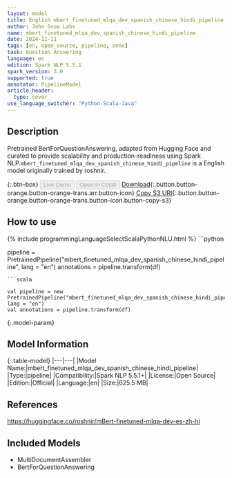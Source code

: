 ```yaml
---
layout: model
title: English mbert_finetuned_mlqa_dev_spanish_chinese_hindi_pipeline pipeline BertForQuestionAnswering from roshnir
author: John Snow Labs
name: mbert_finetuned_mlqa_dev_spanish_chinese_hindi_pipeline
date: 2024-11-11
tags: [en, open_source, pipeline, onnx]
task: Question Answering
language: en
edition: Spark NLP 5.5.1
spark_version: 3.0
supported: true
annotator: PipelineModel
article_header:
  type: cover
use_language_switcher: "Python-Scala-Java"
---
```


## Description

Pretrained BertForQuestionAnswering, adapted from Hugging Face and curated to provide scalability and production-readiness using Spark NLP.`mbert_finetuned_mlqa_dev_spanish_chinese_hindi_pipeline` is a English model originally trained by roshnir.

{:.btn-box}
<button class="button button-orange" disabled>Live Demo</button>
<button class="button button-orange" disabled>Open in Colab</button>
[Download](https://s3.amazonaws.com/auxdata.johnsnowlabs.com/public/models/mbert_finetuned_mlqa_dev_spanish_chinese_hindi_pipeline_en_5.5.1_3.0_1731308096792.zip){:.button.button-orange.button-orange-trans.arr.button-icon}
[Copy S3 URI](s3://auxdata.johnsnowlabs.com/public/models/mbert_finetuned_mlqa_dev_spanish_chinese_hindi_pipeline_en_5.5.1_3.0_1731308096792.zip){:.button.button-orange.button-orange-trans.button-icon.button-copy-s3}

## How to use



<div class="tabs-box" markdown="1">
{% include programmingLanguageSelectScalaPythonNLU.html %}
```python

pipeline = PretrainedPipeline("mbert_finetuned_mlqa_dev_spanish_chinese_hindi_pipeline", lang = "en")
annotations =  pipeline.transform(df)   

```
```scala

val pipeline = new PretrainedPipeline("mbert_finetuned_mlqa_dev_spanish_chinese_hindi_pipeline", lang = "en")
val annotations = pipeline.transform(df)

```
</div>

{:.model-param}
## Model Information

{:.table-model}
|---|---|
|Model Name:|mbert_finetuned_mlqa_dev_spanish_chinese_hindi_pipeline|
|Type:|pipeline|
|Compatibility:|Spark NLP 5.5.1+|
|License:|Open Source|
|Edition:|Official|
|Language:|en|
|Size:|625.5 MB|

## References

https://huggingface.co/roshnir/mBert-finetuned-mlqa-dev-es-zh-hi

## Included Models

- MultiDocumentAssembler
- BertForQuestionAnswering